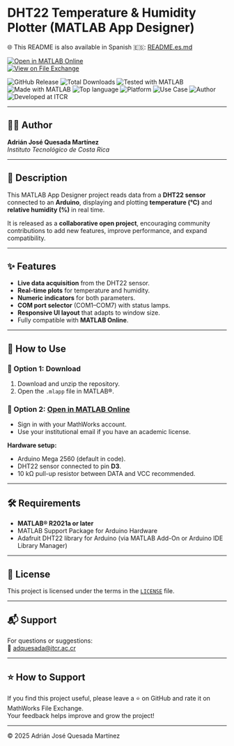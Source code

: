 # DHT22 Temperature & Humidity Plotter (MATLAB App Designer)

🌐 This README is also available in Spanish 🇪🇸: [README.es.md](README.es.md)

[![Open in MATLAB Online](https://www.mathworks.com/images/responsive/global/open-in-matlab-online.svg)](https://matlab.mathworks.com/open/github/v1?repo=adriancrc/DHT22-Temperature-and-Humidity-Plotter-MATLAB-App)  
[![View on File Exchange](https://www.mathworks.com/matlabcentral/images/matlab-file-exchange.svg)](https://la.mathworks.com/matlabcentral/fileexchange/)

![GitHub Release](https://img.shields.io/github/v/release/adriancrc/DHT22-Temperature-and-Humidity-Plotter-MATLAB-App)
![Total Downloads](https://img.shields.io/github/downloads/adriancrc/DHT22-Temperature-and-Humidity-Plotter-MATLAB-App/total)
![Tested with MATLAB](https://img.shields.io/endpoint?url=https%3A%2F%2Fraw.githubusercontent.com%2Fadriancrc%2FDHT22-Temperature-and-Humidity-Plotter-MATLAB-App%2Fmain%2Freport%2Fbadge%2Ftested_with.json)
![Made with MATLAB](https://img.shields.io/badge/Made%20with-MATLAB-blue)
![Top language](https://img.shields.io/github/languages/top/adriancrc/DHT22-Temperature-and-Humidity-Plotter-MATLAB-App?label=Top%20Language&color=blue)
![Platform](https://img.shields.io/badge/Platform-Windows%20%7C%20macOS%20%7C%20Linux-lightgrey)
![Use Case](https://img.shields.io/badge/Use-Educational-success)
![Author](https://img.shields.io/badge/Author-Adrián%20Quesada%20Martínez-blueviolet)
![Developed at ITCR](https://img.shields.io/badge/Developed%20at-ITCR-blue)

---

## 👨‍💻 Author
**Adrián José Quesada Martínez**  
*Instituto Tecnológico de Costa Rica*

---

## 📘 Description

This MATLAB App Designer project reads data from a **DHT22 sensor** connected to an **Arduino**, displaying and plotting **temperature (°C)** and **relative humidity (%)** in real time.  

It is released as a **collaborative open project**, encouraging community contributions to add new features, improve performance, and expand compatibility.

---

## ✨ Features

- **Live data acquisition** from the DHT22 sensor.
- **Real-time plots** for temperature and humidity.
- **Numeric indicators** for both parameters.
- **COM port selector** (COM1–COM7) with status lamps.
- **Responsive UI layout** that adapts to window size.
- Fully compatible with **MATLAB Online**.

---

## 🚀 How to Use

### 🔹 Option 1: Download
1. Download and unzip the repository.
2. Open the `.mlapp` file in MATLAB®.

### 🔹 Option 2: [Open in MATLAB Online](https://matlab.mathworks.com/open/github/v1?repo=adriancrc/DHT22-Temperature-and-Humidity-Plotter-MATLAB-App)
- Sign in with your MathWorks account.
- Use your institutional email if you have an academic license.

**Hardware setup:**
- Arduino Mega 2560 (default in code).
- DHT22 sensor connected to pin **D3**.
- 10 kΩ pull-up resistor between DATA and VCC recommended.

---

## 🛠 Requirements

- **MATLAB® R2021a or later**
- MATLAB Support Package for Arduino Hardware
- Adafruit DHT22 library for Arduino (via MATLAB Add-On or Arduino IDE Library Manager)

---

## 📄 License

This project is licensed under the terms in the [`LICENSE`](LICENSE) file.

---

## 📬 Support

For questions or suggestions:  
📧 [adquesada@itcr.ac.cr](mailto:adquesada@itcr.ac.cr)

---

## ⭐ How to Support

If you find this project useful, please leave a ⭐ on GitHub and rate it on MathWorks File Exchange.  
Your feedback helps improve and grow the project!

---
© 2025 Adrián José Quesada Martínez
